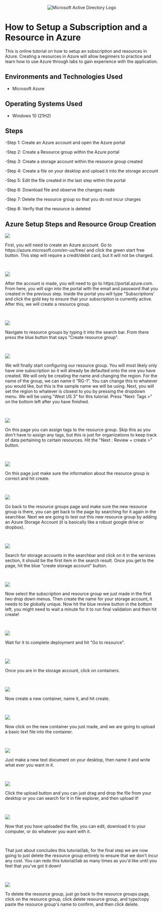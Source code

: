 <p align="center">
<img src="https://www.imagar.com/wp-content/uploads/2018/06/azure.png" alt="Microsoft Active Directory Logo"/>
</p>

<h1>How to Setup a Subscription and a Resource in Azure</h1>
This is online tutorial on how to setup an subscription and resources in Azure. Creating a resources in Azure will allow beginners to practice and learn how to use Azure through labs to gain experience with the application.<br />


<h2>Environments and Technologies Used</h2>

- Microsoft Azure

<h2>Operating Systems Used </h2>

- Windows 10 (21H2)

<h2>Steps</h2>

 -Step 1: Create an Azure account and open the Azure portal
 
 -Step 2: Create a Resource group within the Azure portal
 
 -Step 3: Create a storage account within the resource group created
 
 -Step 4: Create a file on your desktop and upload it into the storage account
 
 -Step 5: Edit the file created in the last step within the portal
 
 -Step 6: Download file and observe the changes made
 
 -Step 7: Delete the resource group so that you do not incur charges
 
 -Step 8: Verify that the resource is deleted


<h2>Azure Setup Steps and Resource Group Creation</h2>

<p>
<img src="https://i.imgur.com/ZVBPCGk.png"/>
</p>
<p>
First, you will need to create an Azure account. Go to https://azure.microsoft.com/en-us/free/ and click the green start free button. This step will require a credit/debit card, but it will not be charged.
</p>
<br />

<p>
<img src="https://i.imgur.com/7f3nlwW.png"/>
</p>
<p>
After the account is made, you will need to go to https://portal.azure.com. From here, you will sign into the portal with the email and password that you created in the previous step. Inside the portal you will type "Subscriptions' and click the gold key to ensure that your subscription is currently active. After this, we will create a resource group.
</p>
<br />

<p>
<img src="https://i.imgur.com/bhgaF6z.png"/>
</p>
<p>
Navigate to resource groups by typing it into the search bar. From there press the blue button that says "Create resource group".
</p>
<br />

<p>
<img src="https://i.imgur.com/mKOYrIm.png"/>
</p>
<p>
We will finally start configuring our resource group. You will most likely only have one subscription so it will already be defaulted onto the one you have created. We will only be creating the name and changing the region. For the name of the group, we can name it "RG-1". You can change this to whatever you would like, but this is the sample name we will be using. Next, you will set the region to whatever is closest to you by pressing the dropdown menu. We will be using "West US 3" for this tutorial. Press "Next: Tags >" on the bottom left after you have finished.
</p>
<br />

<p>
<img src="https://i.imgur.com/RH8d7Yt.png"/>
</p>
<p>
On this page you can assign tags to the resource group. Skip this as you don't have to assign any tags, but this is just for organizations to keep track of data pertaining to certain resources. Hit the "Next : Review + create >" button.
</p>
<br />

<p>
<img src="https://i.imgur.com/FIyOpk5.png"/>
</p>
<p>
On this page just make sure the information about the resource group is correct and hit create.
</p>
<br />

<p>
<img src="https://i.imgur.com/UqDWIKU.png"/>
</p>
<p>
Go back to the resource groups page and make sure the new resource group is there, you can get back to the page by searching for it again in the searchbar. Next we are going to test out this new resource group by adding an Azure Storage Account (it is basically like a robust google drive or dropbox).
</p>
<br />

<p>
<img src="https://i.imgur.com/NFs2IEf.png"/>
</p>
<p>
Search for storage accounts in the searchbar and click on it in the services section, it should be the first item in the search result. Once you get to the page, hit the blue "create storage account" button.
</p>
<br />

<p>
<img src="https://i.imgur.com/dLDQe5a.png"/>
</p>
<p>
Now select the subscription and resource group we just made in the first two drop down menus. Then create the name for your storage account, it needs to be globally unique. Now hit the blue review button in the bottom left, you might need to wait a minute for it to run final validation and then hit create!
</p>
<br />

<p>
<img src="https://i.imgur.com/PutNYrh.png"/>
</p>
<p>
Wait for it to complete deployment and hit "Go to resource".
</p>
<br />

<p>
<img src="https://i.imgur.com/hvoA7vJ.png"/>
</p>
<p>
Once you are in the storage account, click on containers.
</p>
<br />

<p>
<img src="https://i.imgur.com/fxeNC54.png"/>
</p>
<p>
Now create a new container, name it, and hit create.
</p>
<br />

<p>
<img src="https://i.imgur.com/DYJvYB6.png"/>
</p>
<p>
Now click on the new container you just made, and we are going to upload a basic text file into the container.
</p>
<br />

<p>
<img src="https://i.imgur.com/ysuSi5q.jpg"/>
</p>
<p>
Just make a new text document on your desktop, then name it and write what ever you want in it.
</p>
<br />

<p>
<img src="https://i.imgur.com/ZuQHKzS.png"/>
</p>
<p>
Click the upload button and you can just drag and drop the file from your desktop or you can search for it in file explorer, and then upload it!
</p>
<br />

<p>
<img src="https://i.imgur.com/vwQkCp3.png"/>
</p>
<p>
Now that you have uploaded the file, you can edit, download it to your computer, or do whatever you want with it.
</p>
<br />

<p>
</p>
<p>
That just about concludes this tutorial/lab, for the final step we are now going to just delete the resource group entirely to ensure that we don't incur any cost. You can redo this tutorial/lab as many times as you'd like until you feel that you've got it down!
</p>
<br />

<p>
<img src="https://i.imgur.com/ZttsXKR.png"/>
</p>
<p>
To delete the resource group, just go back to the resource groups page, click on the resource group, click delete resource group, and type/copy paste the resource group's name to confirm, and then click delete.
